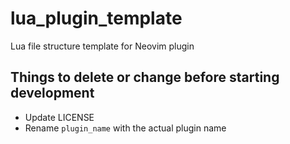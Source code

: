 # lua_plugin_template

Lua file structure template for Neovim plugin

## Things to delete or change before starting development
- Update LICENSE
- Rename `plugin_name` with the actual plugin name

